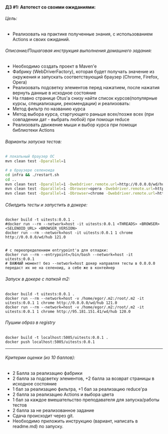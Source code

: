 #### ДЗ #1: Автотест со своими ожиданиями:

###### Цель:
- Реализовать на практике полученные знания, с использованием Actions и своих ожиданий.

###### Описание/Пошаговая инструкция выполнения домашнего задания:
- Необходимо создать проект в Maven'e 
- Фабрику (WebDriverFactory), которая будет получать значение из окружения и запускать соответствующий браузер (Chrome, Firefox, Opera)
- Реализовать подсветку элементов перед нажатием, после нажатия вернуть данные в исходное состояние
- На главно странице Otus'a снизу найти список курсов(популярные курсы, специализации, рекомендации) и реализовать:
- Метод фильтр по названию курса
- Метод выбора курса, стартующего раньше всех/позже всех (при совпадении дат - выбрать любой) при помощи reduce
- Реализовать движение мыши и выбор курса при помощи библиотеки Actions


###### Варианты запуска тестов:
```bash
# локальный браузер ОС
mvn clean test -Dparallel=1

# в браузере селеноида
cd infra && ./restart.sh
cd ..
mvn clean test -Dparallel=1 -Dwebdriver.remote.url=http://0.0.0.0/wd/hub
mvn clean test -Dparallel=1 -Dbrowser=opera -Dwebdriver.remote.url=http://95.181.151.41/wd/hub -Dbrowser.version=105.0
mvn clean test -Dparallel=1 -Dbrowser=chrome -Dwebdriver.remote.url=http://95.181.151.41/wd/hub -Dbrowser.version=120.0

```

###### Сбилдить тесты и запустить в докере:
```shell
docker build -t uitests:0.0.1 .
#docker run --rm --network=host -it uitests:0.0.1 <THREADS> <BROWSER> <SELENOID_URL> <BROWSER_VERSION>
docker run --rm --network=host -it uitests:0.0.1 1 chrome http://0.0.0.0/wd/hub 121.0


# с переопределением entrypoint'a для отладки:
docker run --rm --entrypoint=/bin/bash --network=host -it uitests:0.0.1
# ВАЖНЫЙ момент! без --network=host докер направляя тесты в 0.0.0.0 передаст их не на селеноид, а себе же в контейнер
```

###### Запуск в докере с папкой m2:
```shell
docker build -t uitests:0.0.1 .
docker run --rm --network=host -v /home/egor/.m2:/root/.m2 -it uitests:0.0.1 1 chrome http://0.0.0.0/wd/hub 121.0
docker run --rm --network=host -v /home/egor/.m2:/root/.m2 -it uitests:0.0.1 1 chrome http://95.181.151.41/wd/hub 120.0
```

###### Пушим образ в registry
```shell
docker build -t localhost:5005/uitests:0.0.1 .
docker push localhost:5005/uitests:0.0.1
```

---
###### Критерии оценки (из 10 баллов):
- 2 Балла за реализацию фабрики
- 2 балла за подсветку элементов, +2 балла за возврат страницы в исходное состояние
- 1 бал за реализацию фильтра, +1 бал за реализацию reduce'ра
- 2 балла за реализацию Actions и выбора цвета
- 1 бал за каждое вмешательство преподавателя для запуска/работы тестов
- 2 балла за не реализованное задание
- Сдача происходит через git.
- Необходимо приложить инструкцию (вариант, написать в readme.md) по запуску.